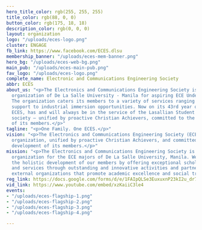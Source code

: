 ```yaml
---
hero_title_color: rgb(255, 255, 255)
title_color: rgb(88, 0, 0)
button_color: rgb(175, 18, 18)
description_color: rgb(0, 0, 0)
layout: organization
logo: "/uploads/eces-logo.png"
cluster: ENGAGE
fb_link: https://www.facebook.com/ECES.dlsu
membership_banner: "/uploads/eces-mem-banner.png"
hero_bg: "/uploads/eces-web-bg.png"
main_pub: "/uploads/eces-main-pub.png"
fav_logo: "/uploads/eces-logo.png"
complete_name: Electronic and Communications Engineering Society
abbr: ECES
about_us: "<p>The Electronics and Communications Engineering Society is the premier
  organization of De La Salle University - Manila for aspiring ECE Undergraduates.
  The organization caters its members to a variety of services ranging from academic
  support to industrial immersion opportunities. Now on its 43rd year of operation,
  ECES, has and will always be in the service of the Lasallian Student body and of
  society – unified by proactive Christian Achievers, committed to the holistic development
  of its members.</p>"
tagline: "<p>One Family. One ECES.</p>"
vision: "<p>The Electronics and Communications Engineering Society (ECES) is a premier
  organization, unified by proactive Christian Achievers, and committed to the holistic
  development of its members.</p>"
mission: "<p>The Electronics and Communications Engineering Society is the professional
  organization for the ECE majors of De La Salle University, Manila. We aim to address
  the holistic development of our members by offering exceptional scholastic programs
  and services through outstanding and innovative activities and partnerships with
  external organizations that promote academic excellence and social transformation.</p>"
reg_link: https://docs.google.com/forms/d/e/1FAIpQLSe3EuxuxnP23kI2u_dr7VuHT6wzkGWS6o12x3UzXR27d-tGig/viewform
vid_link: https://www.youtube.com/embed/xzKaiiC3le4
events:
- "/uploads/eces-flagship-1.png"
- "/uploads/eces-flagship-2.png"
- "/uploads/eces-flagship-3.png"
- "/uploads/eces-flagship-4.png"

---
```

